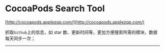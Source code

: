# CocoaPods Search Tool


[http://cocoapods.applezqp.com/](http://cocoapods.applezqp.com/)

抓取`Github`上的信息，如 star 数、更新时间等，更加方便搜索所需的模块，数据每天同步一次；

---
